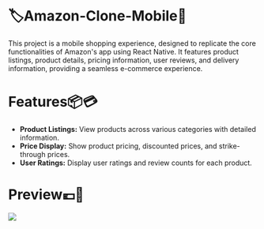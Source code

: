 # 🏷Amazon-Clone-Mobile🛒

This project is a mobile shopping experience, designed to replicate the core functionalities of Amazon's app using React Native. It features product listings, product details, pricing information, user reviews, and delivery information, providing a seamless e-commerce experience.

# Features📦💳

- **Product Listings:** View products across various categories with detailed information.
- **Price Display:** Show product pricing, discounted prices, and strike-through prices.
- **User Ratings:** Display user ratings and review counts for each product.

# Preview💶👜

![](./amazon.gif)
